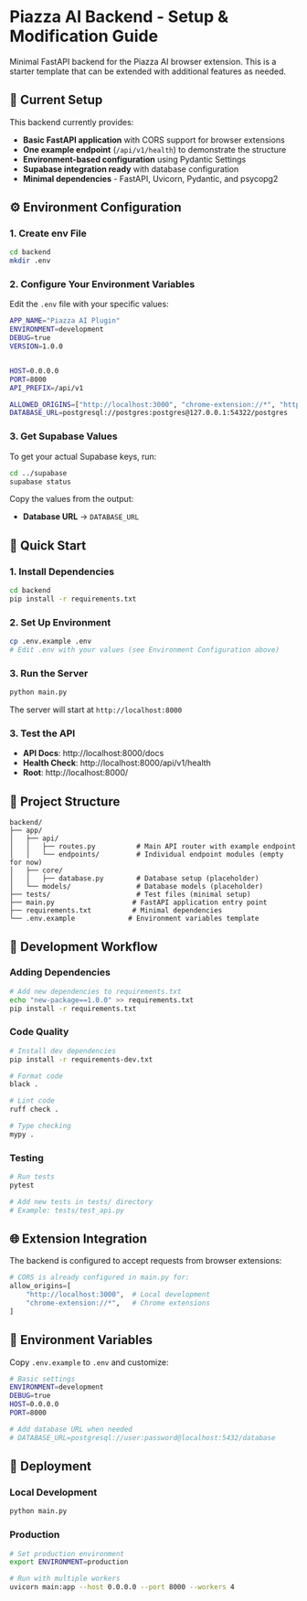 # Piazza AI Backend - Setup & Modification Guide

Minimal FastAPI backend for the Piazza AI browser extension. This is a starter template that can be extended with additional features as needed.

## 🎯 Current Setup

This backend currently provides:

- **Basic FastAPI application** with CORS support for browser extensions
- **One example endpoint** (`/api/v1/health`) to demonstrate the structure
- **Environment-based configuration** using Pydantic Settings
- **Supabase integration ready** with database configuration
- **Minimal dependencies** - FastAPI, Uvicorn, Pydantic, and psycopg2

## ⚙️ Environment Configuration

### 1. Create env File

```bash
cd backend
mkdir .env
```

### 2. Configure Your Environment Variables

Edit the `.env` file with your specific values:

```bash
APP_NAME="Piazza AI Plugin"
ENVIRONMENT=development
DEBUG=true
VERSION=1.0.0


HOST=0.0.0.0
PORT=8000
API_PREFIX=/api/v1

ALLOWED_ORIGINS=["http://localhost:3000", "chrome-extension://*", "https://piazza.com"]
DATABASE_URL=postgresql://postgres:postgres@127.0.0.1:54322/postgres
```

### 3. Get Supabase Values

To get your actual Supabase keys, run:

```bash
cd ../supabase
supabase status
```

Copy the values from the output:

- **Database URL** → `DATABASE_URL`

## 🚀 Quick Start

### 1. Install Dependencies

```bash
cd backend
pip install -r requirements.txt
```

### 2. Set Up Environment

```bash
cp .env.example .env
# Edit .env with your values (see Environment Configuration above)
```

### 3. Run the Server

```bash
python main.py
```

The server will start at `http://localhost:8000`

### 3. Test the API

- **API Docs**: http://localhost:8000/docs
- **Health Check**: http://localhost:8000/api/v1/health
- **Root**: http://localhost:8000/

## 📁 Project Structure

```
backend/
├── app/
│   ├── api/
│   │   ├── routes.py          # Main API router with example endpoint
│   │   └── endpoints/         # Individual endpoint modules (empty for now)
│   ├── core/
│   │   ├── database.py        # Database setup (placeholder)
│   └── models/                # Database models (placeholder)
├── tests/                     # Test files (minimal setup)
├── main.py                   # FastAPI application entry point
├── requirements.txt          # Minimal dependencies
└── .env.example             # Environment variables template
```

## 🧪 Development Workflow

### Adding Dependencies

```bash
# Add new dependencies to requirements.txt
echo "new-package==1.0.0" >> requirements.txt
pip install -r requirements.txt
```

### Code Quality

```bash
# Install dev dependencies
pip install -r requirements-dev.txt

# Format code
black .

# Lint code
ruff check .

# Type checking
mypy .
```

### Testing

```bash
# Run tests
pytest

# Add new tests in tests/ directory
# Example: tests/test_api.py
```

## 🌐 Extension Integration

The backend is configured to accept requests from browser extensions:

```python
# CORS is already configured in main.py for:
allow_origins=[
    "http://localhost:3000",  # Local development
    "chrome-extension://*",   # Chrome extensions
]
```

## 📝 Environment Variables

Copy `.env.example` to `.env` and customize:

```bash
# Basic settings
ENVIRONMENT=development
DEBUG=true
HOST=0.0.0.0
PORT=8000

# Add database URL when needed
# DATABASE_URL=postgresql://user:password@localhost:5432/database
```

## 🚀 Deployment

### Local Development

```bash
python main.py
```

### Production

```bash
# Set production environment
export ENVIRONMENT=production

# Run with multiple workers
uvicorn main:app --host 0.0.0.0 --port 8000 --workers 4
```
